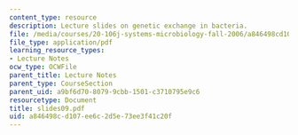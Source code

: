 ```yaml
---
content_type: resource
description: Lecture slides on genetic exchange in bacteria.
file: /media/courses/20-106j-systems-microbiology-fall-2006/a846498cd107ee6c2d5e73ee3f41c20f_slides09.pdf
file_type: application/pdf
learning_resource_types:
- Lecture Notes
ocw_type: OCWFile
parent_title: Lecture Notes
parent_type: CourseSection
parent_uid: a9bf6d70-8079-9cbb-1501-c3710795e9c6
resourcetype: Document
title: slides09.pdf
uid: a846498c-d107-ee6c-2d5e-73ee3f41c20f
---
```

